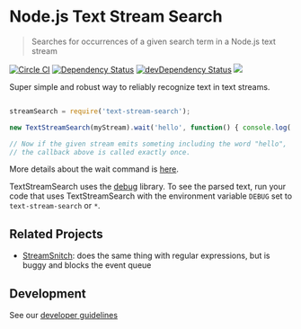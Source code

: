 # Node.js Text Stream Search
> Searches for occurrences of a given search term in a Node.js text stream

[![Circle CI](https://circleci.com/gh/Originate/node-text-stream-search.svg?style=shield)](https://circleci.com/gh/Originate/node-text-stream-search)
[![Dependency Status](https://david-dm.org/originate/node-text-stream-search.svg)](https://david-dm.org/originate/node-text-stream-search)
[![devDependency Status](https://david-dm.org/originate/node-text-stream-search/dev-status.svg)](https://david-dm.org/originate/node-text-stream-search#info=devDependencies)
<a href="https://yarnpkg.com">
  <img src="https://img.shields.io/badge/yarn-compatible-brightgreen.svg">
</a>


Super simple and robust way to reliably recognize text in text streams.


```javascript

streamSearch = require('text-stream-search');

new TextStreamSearch(myStream).wait('hello', function() { console.log('found hello') });

// Now if the given stream emits someting including the word "hello",
// the callback above is called exactly once.
```

More details about the wait command is [here](features/wait.feature).

TextStreamSearch uses the [debug](https://github.com/visionmedia/debug)
library.
To see the parsed text, run your code that uses TextStreamSearch
with the environment variable `DEBUG` set to `text-stream-search` or `*`.


## Related Projects

* [StreamSnitch](https://github.com/dmotz/stream-snitch): does the same thing with regular expressions,
  but is buggy and blocks the event queue


## Development

See our [developer guidelines](CONTRIBUTING.md)
